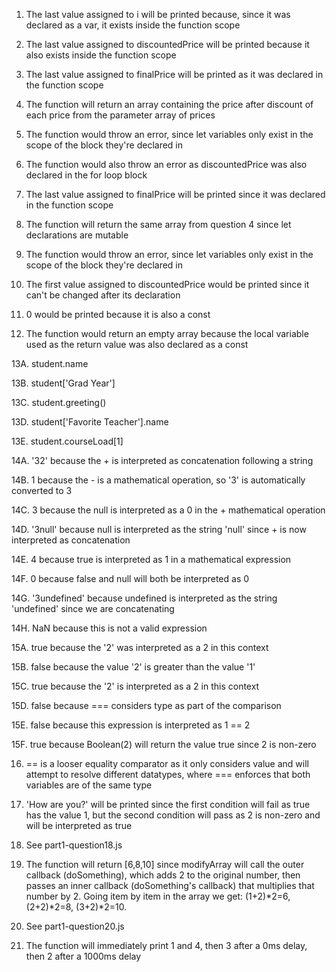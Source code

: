 1. The last value assigned to i will be printed because, since it was declared as a var, it exists inside the function scope

2. The last value assigned to discountedPrice will be printed because it also exists inside the function scope

3. The last value assigned to finalPrice will be printed as it was declared in the function scope

4. The function will return an array containing the price after discount of each price from the parameter array of prices

5. The function would throw an error, since let variables only exist in the scope of the block they're declared in

6. The function would also throw an error as discountedPrice was also declared in the for loop block

7. The last value assigned to finalPrice will be printed since it was declared in the function scope

8. The function will return the same array from question 4 since let declarations are mutable

9. The function would throw an error, since let variables only exist in the scope of the block they're declared in

10. The first value assigned to discountedPrice would be printed since it can't be changed after its declaration

11. 0 would be printed because it is also a const

12. The function would return an empty array because the local variable used as the return value was also declared as a const

13A. student.name

13B. student['Grad Year']

13C. student.greeting()

13D. student['Favorite Teacher'].name

13E. student.courseLoad[1]

14A. '32' because the + is interpreted as concatenation following a string

14B. 1 because the - is a mathematical operation, so '3' is automatically converted to 3

14C. 3 because the null is interpreted as a 0 in the + mathematical operation

14D. '3null' because null is interpreted as the string 'null' since + is now interpreted as concatenation

14E. 4 because true is interpreted as 1 in a mathematical expression

14F. 0 because false and null will both be interpreted as 0

14G. '3undefined' because undefined is interpreted as the string 'undefined' since we are concatenating

14H. NaN because this is not a valid expression

15A. true because the '2' was interpreted as a 2 in this context

15B. false because the value '2' is greater than the value '1'

15C. true because the '2' is interpreted as a 2 in this context

15D. false because === considers type as part of the comparison

15E. false because this expression is interpreted as 1 == 2

15F. true because Boolean(2) will return the value true since 2 is non-zero

16. == is a looser equality comparator as it only considers value and will attempt to resolve different datatypes, where === enforces that both variables are of the same type

17. 'How are you?' will be printed since the first condition will fail as true has the value 1, but the second condition will pass as 2 is non-zero and will be interpreted as true

18. See part1-question18.js

19. The function will return [6,8,10] since modifyArray will call the outer callback (doSomething), which adds 2 to the original number, then passes an inner callback (doSomething's callback) that multiplies that number by 2. Going item by item in the array we get: (1+2)\*2=6, (2+2)\*2=8, (3+2)\*2=10.

20. See part1-question20.js

21. The function will immediately print 1 and 4, then 3 after a 0ms delay, then 2 after a 1000ms delay
